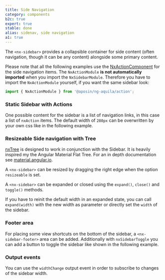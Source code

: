 ```yaml
---
title: Side Navigation
category: components
b2c: true
expert: true
stable: done
alias: sidenav, side navigation
a1: true
---
```


The `<nx-sidebar>` provides a collapsible container for side content (often navigation, though it can be any content) alongside some primary content.

Please note that all the following examples use the [NxActionComponent](./documentation/action) for the side navigation items. The `NxActionModule` **is not automatically imported** when you import the `NxSidebarModule`. Therefore you have to import the `NxActionModule` yourself, if you want the same sidebar look:

```ts
import { NxActionModule } from '@aposin/ng-aquila/action';
```

### Static Sidebar with Actions

One possible content for the sidebar is a list of navigation links, in this case a list of `nxAction` items. The default width of `280px` can be overwritten by your own css like in the following example.

<!-- example(sidebar) -->

### Resizeable Side navigation with Tree

[nxTree](./documentation/tree/overview) is designed to work in conjunction with the Sidebar. It is heavily inspired my the Angular Material Flat Tree. For an in depth documentation see [material.angular.io](https://material.angular.io/components/tree/overview).

A `<nx-sidebar>` can be resized by dragging the right edge when the option `resizeable` is set.

<!-- example(sidebar-resizeable) -->

A `<nx-sidebar>` can be expanded or closed using the `expand()`, `close()` and `toggle()` methods.

If you have to reinit the default width in an expanded state, you can call `expand(width)` with the new width as parameter or directly set the `width` of the sidebar.

<!-- example(sidebar-methods) -->

### Footer area

For placing some view shortcuts on the bottom of the sidebar, a `<nx-sidebar-footer>` area can be added. Additionally with `nxSidebarToggle` you can add a button to toggle the sidebar like shown in the following example.

<!-- example(sidebar-footer) -->

### Output events

You can use the `widthChange` output event in order to subscribe to changes of the sidebar width.

<!-- example(sidebar-outputs) -->

